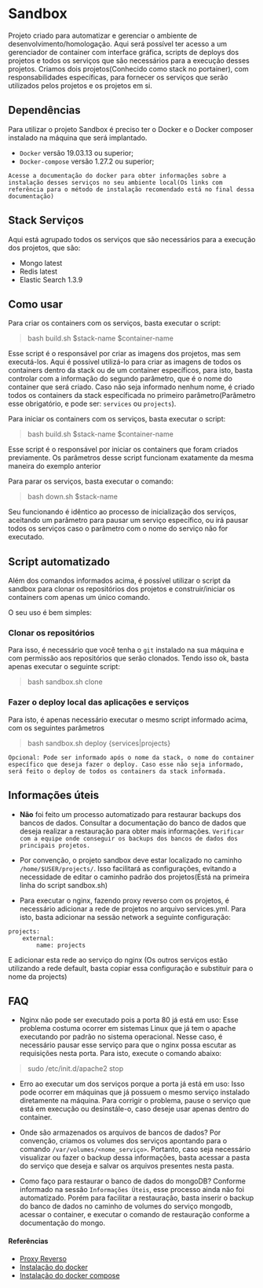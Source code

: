 # Sandbox

Projeto criado para automatizar e gerenciar o ambiente de desenvolvimento/homologação.
Aqui será possível ter acesso a um gerenciador de container com interface gráfica, scripts de deploys dos projetos e todos os serviços que são necessários para a execução desses projetos.
Criamos dois projetos(Conhecido como stack no portainer), com responsabilidades específicas, para fornecer os serviços que serão utilizados pelos projetos e os projetos em si.

## Dependências

Para utilizar o projeto Sandbox é preciso ter o Docker e o Docker composer instalado na máquina que será implantado.
- `Docker` versão 19.03.13 ou superior;
- `Docker-compose` versão 1.27.2 ou superior;

`Acesse a documentação do docker para obter informações sobre a instalação desses serviços no seu ambiente local(Os links com referência para o método de instalação recomendado está no final dessa documentação)`

## Stack Serviços

Aqui está agrupado todos os serviços que são necessários para a execução dos projetos, que são:

- Mongo latest
- Redis latest
- Elastic Search 1.3.9

## Como usar

Para criar os containers com os serviços, basta executar o script:
> bash build.sh $stack-name $container-name

Esse script é o responsável por criar as imagens dos projetos, mas sem executá-los.
Aqui é possivel utilizá-lo para criar as imagens de todos os containers dentro da stack ou de um container específicos, para isto, basta controlar com a informação do segundo parâmetro, que é o nome do container que será criado. Caso não seja informado nenhum nome, é criado todos os containers da stack específicada no primeiro parâmetro(Parâmetro esse obrigatório, e pode ser: `services` ou `projects`).

Para iniciar os containers com os serviços, basta executar o script:
> bash build.sh $stack-name $container-name

Esse script é o responsável por iniciar os containers que foram criados previamente.
Os parâmetros desse script funcionam exatamente da mesma maneira do exemplo anterior

Para parar os serviços, basta executar o comando:
> bash down.sh $stack-name

Seu funcionando é idêntico ao processo de inicialização dos serviços, aceitando um parâmetro para pausar um serviço específico, ou irá pausar todos os serviços caso o parâmetro com o nome do serviço não for executado.

## Script automatizado

Além dos comandos informados acima, é possível utilizar o script da sandbox para clonar os repositórios dos projetos e construir/iniciar os containers com apenas um único comando.

O seu uso é bem simples:

### Clonar os repositórios

Para isso, é necessário que você tenha o `git` instalado na sua máquina e com permissão aos repositórios que serão clonados.
Tendo isso ok, basta apenas executar o seguinte script:
> bash sandbox.sh clone

### Fazer o deploy local das aplicações e serviços

Para isto, é apenas necessário executar o mesmo script informado acima, com os seguintes parâmetros

> bash sandbox.sh deploy {services|projects}

`Opcional: Pode ser informado após o nome da stack, o nome do container específico que deseja fazer o deploy. Caso esse não seja informado, será feito o deploy de todos os containers da stack informada.`


## Informações úteis

- **Não** foi feito um processo automatizado para restaurar backups dos bancos de dados.
Consultar a documentação do banco de dados que deseja realizar a restauração para obter mais informações.
`Verificar com a equipe onde conseguir os backups dos bancos de dados dos principais projetos.`

- Por convenção, o projeto sandbox deve estar localizado no caminho `/home/$USER/projects/`. Isso facilitará as configurações, evitando a necessidade de editar o caminho padrão dos projetos(Está na primeira linha do script sandbox.sh)

- Para executar o nginx, fazendo proxy reverso com os projetos, é necessário adicionar a rede de projetos no arquivo services.yml.
Para isto, basta adicionar na sessão network a seguinte configuração:
```  
projects: 
    external:
        name: projects
```

E adicionar esta rede ao serviço do nginx (Os outros serviços estão utilizando a rede default, basta copiar essa configuração e substituir para o nome da projects)

## FAQ

- Nginx não pode ser executado pois a porta 80 já está em uso: 
Esse problema costuma ocorrer em sistemas Linux que já tem o apache executando por padrão no sistema operacional. Nesse caso, é necessário pausar esse serviço para que o nginx possa escutar as requisições nesta porta. Para isto, execute o comando abaixo:
> sudo /etc/init.d/apache2 stop

- Erro ao executar um dos serviços porque a porta já está em uso:
Isso pode ocorrer em máquinas que já possuem o mesmo serviço instalado diretamente na máquina. Para corrigir o problema, pause o serviço que está em execução ou desinstále-o, caso deseje usar apenas dentro do container.

- Onde são armazenados os arquivos de bancos de dados? 
Por convenção, criamos os volumes dos serviços apontando para o comando `/var/volumes/<nome_serviço>`. Portanto, caso seja necessário visualizar ou fazer o backup dessa informações, basta acessar a pasta do serviço que deseja e salvar os arquivos presentes nesta pasta.

- Como faço para restaurar o banco de dados do mongoDB?
Conforme informado na sessão `Informações Úteis`, esse processo ainda não foi automatizado. Porém para facilitar a restauração, basta inserir o backup do banco de dados no caminho de volumes do serviço mongodb, acessar o container, e executar o comando de restauração conforme a documentação do mongo.

#### Referências

- [Proxy Reverso](./nginx/README.md)
- [Instalação do docker](https://docs.docker.com/engine/install/ubuntu/#install-using-the-convenience-script)
- [Instalação do docker compose](https://docs.docker.com/compose/install/#install-compose-on-linux-systems)
